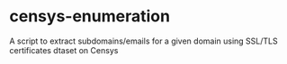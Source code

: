 # censys-enumeration
A script to extract subdomains/emails for a given domain using SSL/TLS certificates dtaset on Censys

